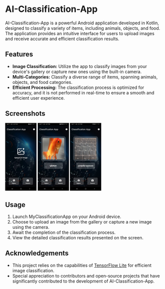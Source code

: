 # AI-Classification-App

AI-Classification-App is a powerful Android application developed in Kotlin, designed to classify a variety of items, including animals, objects, and food. The application provides an intuitive interface for users to upload images and receive accurate and efficient classification results.

## Features

- **Image Classification:** Utilize the app to classify images from your device's gallery or capture new ones using the built-in camera.
- **Multi-Categories:** Classify a diverse range of items, spanning animals, objects, and food categories.
- **Efficient Processing:** The classification process is optimized for accuracy, and it is not performed in real-time to ensure a smooth and efficient user experience.
## Screenshots

<img src="https://github.com/FaresM0hamed/AI-Classification-App/blob/master/1.jpg" width=20% height=20%> <img src="https://github.com/FaresM0hamed/AI-Classification-App/blob/master/2.jpg" width=20% height=20%> <img src="https://github.com/FaresM0hamed/AI-Classification-App/blob/master/3.jpg" width=20% height=20%>


## Usage

1. Launch MyClassificationApp on your Android device.
2. Choose to upload an image from the gallery or capture a new image using the camera.
3. Await the completion of the classification process.
4. View the detailed classification results presented on the screen.



## Acknowledgements

- This project relies on the capabilities of [TensorFlow Lite](https://www.tensorflow.org/lite) for efficient image classification.
- Special appreciation to contributors and open-source projects that have significantly contributed to the development of AI-Classification-App.

